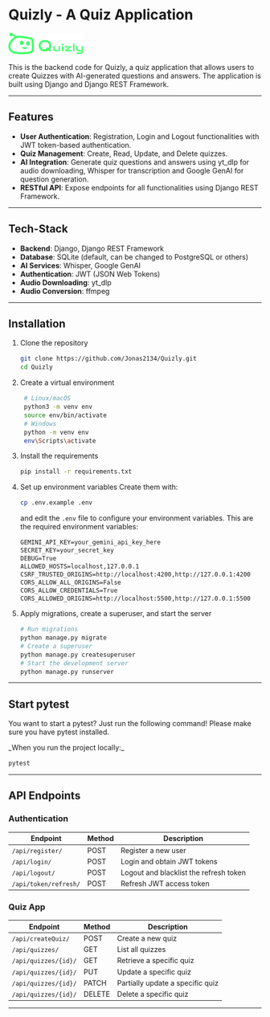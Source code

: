 # Quizly - A Quiz Application

![Quizly Logo](static/logo.png)

This is the backend code for Quizly, a quiz application that allows users to create Quizzes with AI-generated questions and answers. The application is built using Django and Django REST Framework.

---

## Features

- **User Authentication**: Registration, Login and Logout functionalities with JWT token-based authentication.
- **Quiz Management**: Create, Read, Update, and Delete quizzes.
- **AI Integration**: Generate quiz questions and answers using yt_dlp for audio downloading, Whisper for transcription and Google GenAI for question generation.
- **RESTful API**: Expose endpoints for all functionalities using Django REST Framework.

---

## Tech-Stack

- **Backend**: Django, Django REST Framework
- **Database**: SQLite (default, can be changed to PostgreSQL or others)
- **AI Services**: Whisper, Google GenAI
- **Authentication**: JWT (JSON Web Tokens)
- **Audio Downloading**: yt_dlp
- **Audio Conversion**: ffmpeg

---

## Installation

1. Clone the repository

   ```bash
   git clone https://github.com/Jonas2134/Quizly.git
   cd Quizly
   ```

2. Create a virtual environment

   ```bash
    # Linux/macOS
    python3 -m venv env
    source env/bin/activate
    # Windows
    python -m venv env
    env\Scripts\activate
   ```

3. Install the requirements

   ```bash
   pip install -r requirements.txt
   ```

4. Set up environment variables
   Create them with:

   ```bash
   cp .env.example .env
   ```

   and edit the `.env` file to configure your environment variables.
   This are the required environment variables:

   ```
   GEMINI_API_KEY=your_gemini_api_key_here
   SECRET_KEY=your_secret_key
   DEBUG=True
   ALLOWED_HOSTS=localhost,127.0.0.1
   CSRF_TRUSTED_ORIGINS=http://localhost:4200,http://127.0.0.1:4200
   CORS_ALLOW_ALL_ORIGINS=False
   CORS_ALLOW_CREDENTIALS=True
   CORS_ALLOWED_ORIGINS=http://localhost:5500,http://127.0.0.1:5500
   ```

5. Apply migrations, create a superuser, and start the server

   ```bash
   # Run migrations
   python manage.py migrate
   # Create a superuser
   python manage.py createsuperuser
   # Start the development server
   python manage.py runserver
   ```

---

## Start pytest

You want to start a pytest? Just run the following command! Please make sure you have pytest installed.

\_When you run the project locally:\_

```bash
pytest
```

---

## API Endpoints

### Authentication

| Endpoint              | Method | Description                            |
| --------------------- | ------ | -------------------------------------- |
| `/api/register/`      | POST   | Register a new user                    |
| `/api/login/`         | POST   | Login and obtain JWT tokens            |
| `/api/logout/`        | POST   | Logout and blacklist the refresh token |
| `/api/token/refresh/` | POST   | Refresh JWT access token               |

### Quiz App

| Endpoint             | Method | Description                      |
| -------------------- | ------ | -------------------------------- |
| `/api/createQuiz/`   | POST   | Create a new quiz                |
| `/api/quizzes/`      | GET    | List all quizzes                 |
| `/api/quizzes/{id}/` | GET    | Retrieve a specific quiz         |
| `/api/quizzes/{id}/` | PUT    | Update a specific quiz           |
| `/api/quizzes/{id}/` | PATCH  | Partially update a specific quiz |
| `/api/quizzes/{id}/` | DELETE | Delete a specific quiz           |

---
